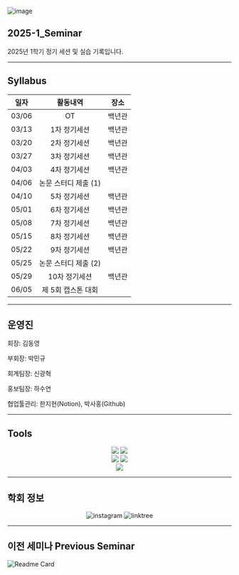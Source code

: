 ![image](https://github.com/user-attachments/assets/74658a5f-692c-4a6d-b3fb-da04a01c0670)


## 2025-1_Seminar
2025년 1학기 정기 세션 및 실습 기록입니다.

***
## Syllabus

|**일자**|**활동내역**|**장소**|
|:---:|:---:|:---:|
|03/06|OT|백년관|
|03/13|1차 정기세션|백년관|
|03/20|2차 정기세션|백년관|
|03/27|3차 정기세션|백년관|
|04/03|4차 정기세션|백년관|
|04/06|논문 스터디 제출 (1)||
|04/10|5차 정기세션|백년관|
|05/01|6차 정기세션|백년관|
|05/08|7차 정기세션|백년관|
|05/15|8차 정기세션|백년관|
|05/22|9차 정기세션|백년관|
|05/25|논문 스터디 제출 (2)||
|05/29|10차 정기세션|백년관|
|06/05|제 5회 캡스톤 대회||

***
## 운영진
회장: 김동영

부회장: 박민규

회계팀장: 신광혁

홍보팀장: 하수연

협업툴관리: 한지현(Notion), 박사홍(Github)
***

## Tools
<div align="center">
	<a href=https://www.python.org/><img src="https://img.shields.io/badge/Python-3776AB?style=flat&logo=Python&logoColor=yellow" /></a>
	<a href=https://www.r-project.org/><img src="https://img.shields.io/badge/R-276DC3?style=flat&logo=R&logoColor=white" /></a>
</div>

<div align="center">
	<a href=https://www.notion.com/ko/product><img src="https://img.shields.io/badge/Notion-000000?style=flat&logo=Notion&logoColor=white" /></a>
	<a href=https://slack.com/intl/ko-kr><img src="https://img.shields.io/badge/Slack-4A154B?style=flat&logo=Slack&logoColor=orange" /></a>
</div>

<div align="center">
	<a href=https://github.com/HUFS-DAT/2025-1_Seminar><img src="https://img.shields.io/badge/Github-181717?style=flat&logo=Github&logoColor=white" /></a>
</div>

***
## 학회 정보

<div align="center">
	<img alt="instagram" src ="https://img.shields.io/badge/instagram-FF0069.svg?&style=flat-square&logo=instagram&logoColor=white"/>
	<img alt="linktree" src ="https://img.shields.io/badge/linktree-43E55E.svg?&style=flat-square&logo=linktree&logoColor=white"/>
</div>

***
## 이전 세미나 Previous Seminar
![Readme Card](https://github-readme-stats.vercel.app/api/pin/?username=HUFS-DAT&repo=2024-2_Seminar)
